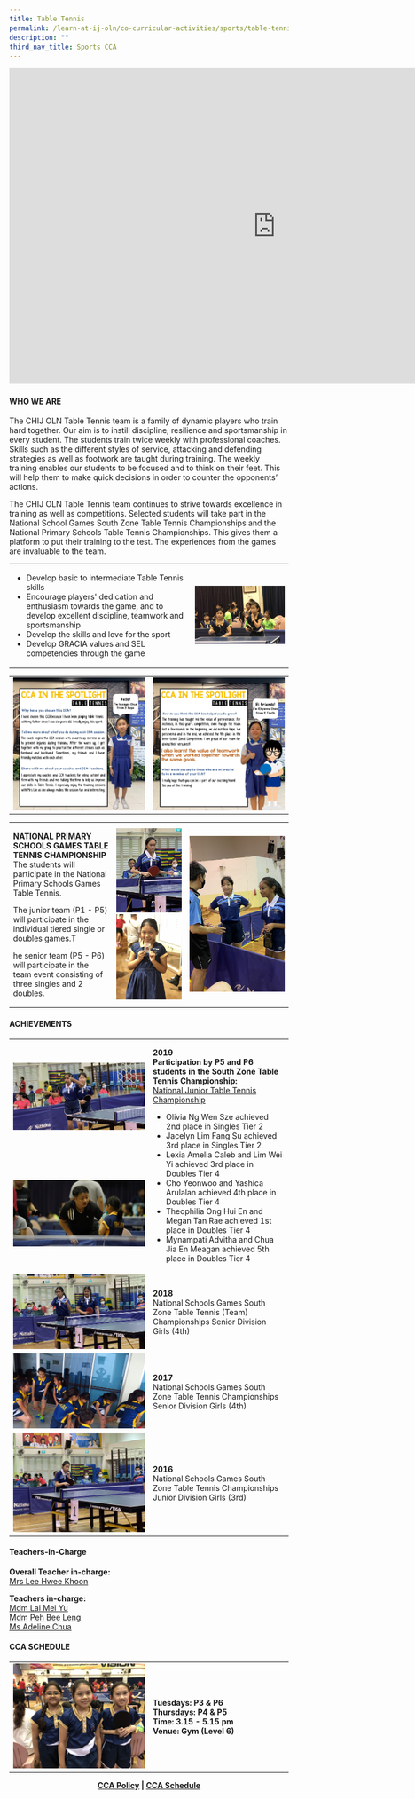 ```yaml
---
title: Table Tennis
permalink: /learn-at-ij-oln/co-curricular-activities/sports/table-tennis/
description: ""
third_nav_title: Sports CCA
---
```

<iframe src="https://docs.google.com/presentation/d/e/2PACX-1vQvJAkXewRUj5lopRRQB3HzOcCY_OmUgT0lbfk4o1uAJ-UDSURzO3K7OOL1QV06zGu0KtTl0iI5tiVF/embed?start=false&loop=false&delayms=10000" frameborder="0" width="960" height="569" allowfullscreen="true"></iframe>
<h4><strong>WHO WE ARE</strong></h4>
<p>The CHIJ OLN Table Tennis team is a family of dynamic players who train hard together. Our aim is to instill discipline, resilience and sportsmanship in every student. The students train twice weekly with professional coaches. Skills such as the different styles of service, attacking and defending strategies as well as footwork are taught during training. The weekly training enables our students to be focused and to think on their feet. This will help them to make quick decisions in order to counter the opponents&rsquo; actions.</p>
<p>The CHIJ OLN Table Tennis team continues to strive towards excellence in training as well as competitions. Selected students will take part in the National School Games South Zone Table Tennis Championships and the National Primary Schools Table Tennis Championships. This gives them a platform to put their training to the test. The experiences from the games are invaluable to the team.</p>
<table style="border-collapse: collapse; width: 100%;" border="0">
<tbody>
<tr>
<td style="width: 65%;"><ul>
<li>Develop basic to intermediate Table Tennis skills</li>
<li>Encourage players' dedication and enthusiasm towards the game, and to develop excellent discipline, teamwork and sportsmanship</li>
<li>Develop the skills and love for the sport</li>
<li>Develop GRACIA values and SEL competencies through the game</li>
</ul></td>
<td style="width: 35%;"><img src="/images/ttt1.jpg"></td>
</tr>
</tbody>
</table>
<table style="border-collapse: collapse; width: 100%;" border="0">
<tbody>
<tr>
<td style="width: 50%;"><img src="/images/ttt2.jpg"></td>
<td style="width: 50%;"><img src="/images/ttt3.jpg"></td>
</tr>
</tbody>
</table>
<table style="border-collapse: collapse; width: 100%;" border="0">
<tbody>
<tr>
<td style="width: 37%;">
<p><strong>NATIONAL PRIMARY SCHOOLS GAMES TABLE TENNIS CHAMPIONSHIP<br /></strong>The students will participate in the National Primary Schools Games Table Tennis.</p>
<p>The junior team (P1 - P5) will participate in the individual tiered single or doubles games.T</p>
<p>he senior team (P5 - P6) will participate in the team event consisting of three singles and 2 doubles.</p>
</td>
<td style="width: 26%;"><img src="/images/ttt4.jpg"><br><img src="/images/ttt5.jpg"></td>
<td style="width: 37%;"><img src="/images/ttt6.jpg"></td>
</tr>
</tbody>
</table>
<h4><strong>ACHIEVEMENTS</strong></h4>
<table style="border-collapse: collapse; width: 100%;" border="0">
<tbody>
<tr>
<td style="width: 50%;"><img src="/images/ttt7.jpg"></td>
<td rowspan="2">
<p><strong>2019<br /></strong><strong>Participation by P5 and P6 students in the South Zone Table Tennis Championship:<br /></strong><u>National Junior Table Tennis Championship</u></p>
<ul>
<li>Olivia Ng Wen Sze achieved 2nd place in Singles Tier 2</li>
<li>Jacelyn Lim Fang Su achieved 3rd place in Singles Tier 2</li>
<li>Lexia Amelia Caleb and Lim Wei Yi achieved 3rd place in Doubles Tier 4</li>
<li>Cho Yeonwoo and Yashica Arulalan achieved 4th place in Doubles Tier 4</li>
<li>Theophilia Ong Hui En and Megan Tan Rae achieved 1st place in Doubles Tier 4</li>
<li>Mynampati Advitha and Chua Jia En Meagan achieved 5th place in Doubles Tier 4</li>
</ul>
</td>
</tr>
<tr>
<td style="width: 50%;"><img src="/images/ttt8.jpg"></td>
</tr>
<tr>
<td style="width: 50%;"><img src="/images/ttt9.jpg"></td>
<td style="width: 50%;">
<p><strong>2018<br /></strong>National Schools Games South Zone Table Tennis (Team) Championships Senior Division Girls (4th)</p>
</td>
</tr>
<tr>
<td style="width: 50%;"><img src="/images/ttt10.jpg"></td>
<td style="width: 50%;">
<p><strong>2017<br /></strong>National Schools Games South Zone Table Tennis Championships Senior Division Girls (4th)</p>
</td>
</tr>
<tr>
<td style="width: 50%;"><img src="/images/ttt11.jpg"></td>
<td style="width: 50%;">
<p><strong>2016<br /></strong>National Schools Games South Zone Table Tennis Championships<br />Junior Division Girls (3rd)</p>
</td>
</tr>
</tbody>
</table>
<h4><strong>Teachers-in-Charge</strong></h4>
<p><strong>Overall Teacher in-charge:<br /></strong><a href="mailto:tan_hwee_khoon_a@moe.edu.sg" target="">Mrs Lee Hwee Khoon</a></p>
<p><strong>Teachers in-charge:<br /></strong><a href="mailto:lai_meiyu@moe.edu.sg" target="">Mdm Lai Mei Yu</a><br /><a href="mailto:peh_bee_leng@moe.edu.sg" target="">Mdm Peh Bee Leng</a><br /><a href="mailto:chua_sze_li_adeline@moe.edu.sg" target="">Ms Adeline Chua</a></p>
<h4><strong>CCA SCHEDULE</strong></h4>
<table style="border-collapse: collapse; width: 100%;" border="0">
<tbody>
<tr>
<td style="width: 50%;"><img src="/images/ttt12.jpg"></td>
<td style="width: 50%;">
<p><strong>Tuesdays: P3 &amp; P6</strong><br /><strong>Thursdays: P4 &amp; P5 </strong><br /><strong>Time: 3.15 - 5.15 pm</strong><br /><strong>Venue: Gym (Level 6)</strong></p>
</td>
</tr>
</tbody>
</table>
<p style="text-align: center;"><strong><a href="/learn-at-ij-oln/co-curricular-activities/cca-policy" target="_blank" rel="noopener">CCA Policy</a> | <a href="/learn-at-ij-oln/co-curricular-activities/cca-schedule" target="_blank" rel="noopener">CCA Schedule</a></strong></p>